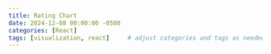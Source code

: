 ```yaml
---
title: Rating Chart
date: 2024-12-08 00:00:00 -0500
categories: [React]
tags: [visualization, react]     # adjust categories and tags as needed
---
```


<div id="rating-chart-root"></div>

<script src="/assets/js/rating-chart/rating-chart.js"></script>